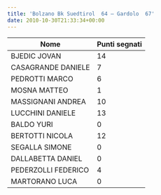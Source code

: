 ```yaml
---
title: 'Bolzano Bk Suedtirol  64 – Gardolo  67'
date: 2010-10-30T21:33:34+00:00
---
```


| **Nome** | **Punti segnati** |
| -------- | ----------------- |
| BJEDIC JOVAN | 14 |
| CASAGRANDE DANIELE | 7 |
| PEDROTTI MARCO | 6 |
| MOSNA MATTEO | 1 |
| MASSIGNANI ANDREA | 10 |
| LUCCHINI DANIELE | 13 |
| BALDO YURI | 0 |
| BERTOTTI NICOLA | 12 |
| SEGALLA SIMONE | 0 |
| DALLABETTA DANIEL | 0 |
| PEDERZOLLI FEDERICO | 4 |
| MARTORANO LUCA | 0 |